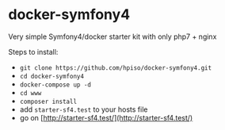 # docker-symfony4
Very simple Symfony4/docker starter kit with only php7 + nginx

Steps to install:
- `git clone https://github.com/hpiso/docker-symfony4.git`
- `cd docker-symfony4`
- `docker-compose up -d`
- `cd www`
- `composer install`
- add `starter-sf4.test` to your hosts file
- go on [http://starter-sf4.test/](http://starter-sf4.test/)
